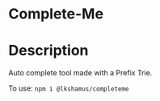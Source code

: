 # Complete-Me

# Description

Auto complete tool made with a Prefix Trie. 

To use: 
```` npm i @lkshamus/completeme ````

